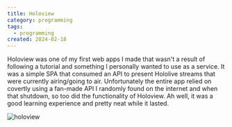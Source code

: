 ```yaml
---
title: Holoview
category: programming
tags:
  - programming
created: 2024-02-18
---
```


Holoview was one of my first web apps I made that wasn't a result of following a tutorial and something I personally wanted to use as a service. It was a simple SPA that consumed an API to present Hololive streams that were currently airing/going to air. Unfortunately the entire app relied on covertly using a fan-made API I randomly found on the internet and when that shutdown, so too did the functionality of Holoview. Ah well, it was a good learning experience and pretty neat while it lasted.

![holoview](/projects/holoview-thumbnail.png)
